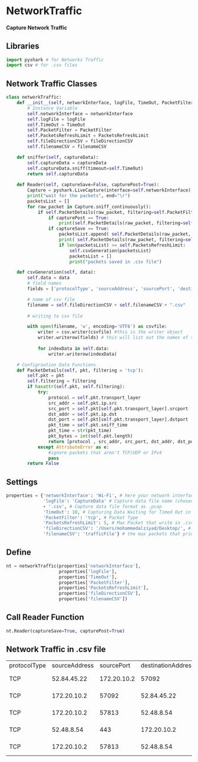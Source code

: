 # NetworkTraffic 
#### Capture Network Traffic

## Libraries
```python
import pyshark # for Networks Traffic 
import csv # for .csv files
```

## Network Traffic Classes
```python
class networkTraffic:
    def __init__(self, networkInterface, logFile, TimeOut, PacketFilter, PacketsRefreshLimit, fileDirectionCSV, filenameCSV):
        # Instance Variable
        self.networkInterface = networkInterface
        self.logFile = logFile
        self.TimeOut = TimeOut
        self.PacketFilter = PacketFilter
        self.PacketsRefreshLimit = PacketsRefreshLimit
        self.fileDirectionCSV = fileDirectionCSV
        self.filenameCSV = filenameCSV

    def sniffer(self, captureData):
        self.captureData = captureData
        self.captureData.sniff(timeout=self.TimeOut)
        return self.captureData
    
    def Reader(self, captureSave=False, capturePost=True):
        Capture = pyshark.LiveCapture(interface=self.networkInterface)
        print("wait for the packets", end="\r")
        packetsList = []
        for raw_packet in Capture.sniff_continuously():
            if self.PacketDetails(raw_packet, filtering=self.PacketFilter) != False:
                if capturePost == True:
                    print(self.PacketDetails(raw_packet, filtering=self.PacketFilter))
                if captureSave == True:
                    packetsList.append( self.PacketDetails(raw_packet, filtering=self.PacketFilter) )
                    print( self.PacketDetails(raw_packet, filtering=self.PacketFilter) )
                    if len(packetsList) >= self.PacketsRefreshLimit:
                        self.csvGeneration(packetsList)
                        packetsList = []
                        print("packets saved in .csv file")

    def csvGeneration(self, data):
        self.data = data
        # field names
        fields = ['protocolType', 'sourceAddress', 'sourcePort', 'destinationAddress', 'destinationPort', 'packetTime', 'Bytes']

        # name of csv file
        filename = self.fileDirectionCSV + self.filenameCSV + ".csv"
        
        # writing to csv file

        with open(filename, 'w', encoding='UTF8') as csvfile:
            writer = csv.writer(csvfile) #this is the writer object
            writer.writerow(fields) # this will list out the names of the columns
            
            for indexData in self.data:
                writer.writerow(indexData)

    # Configraution Data Functions
    def PacketDetails(self, pkt, filtering = 'tcp'):
        self.pkt = pkt
        self.filtering = filtering
        if hasattr(self.pkt, self.filtering):
            try:
                protocol = self.pkt.transport_layer
                src_addr = self.pkt.ip.src
                src_port = self.pkt[self.pkt.transport_layer].srcport
                dst_addr = self.pkt.ip.dst
                dst_port = self.pkt[self.pkt.transport_layer].dstport
                pkt_time = self.pkt.sniff_time
                pkt_time = str(pkt_time)
                pkt_bytes = int(self.pkt.length)
                return [protocol , src_addr, src_port, dst_addr, dst_port, pkt_time, pkt_bytes] 
            except AttributeError as e:
                #ignore packets that aren't TCP/UDP or IPv4
                pass
        return False

```
## Settings
```python
properties = {'networkInterface': 'Wi-Fi', # here your network interface like(en0, Wi-Fi, ...)
              'logFile': 'CaptureData' # Capture data file name (chosed)
              + '.csv', # Capture data file format as .pcap
              'TimeOut': 10, # Capturing Data Waiting for Timed Out in (sec) for get packets
              'PacketFilter': 'tcp', # Packet Type
              'PacketsRefreshLimit': 5, # Max Packet that write in .csv file
              'fileDirectionCSV': '/Users/mohammedalziyad/Desktop/', # file direction
              'filenameCSV': 'trafficFile'} # the max packets that printed
```
## Define
```python
nt = networkTraffic(properties['networkInterface'], 
                    properties['logFile'], 
                    properties['TimeOut'], 
                    properties['PacketFilter'], 
                    properties['PacketsRefreshLimit'], 
                    properties['fileDirectionCSV'], 
                    properties['filenameCSV'])
```
## Call Reader Function
```python
nt.Reader(captureSave=True, capturePost=True)
```

## Network Traffic in .csv file
<table>
  <tr>
    <td>protocolType</td>
    <td>sourceAddress</td>
    <td>sourcePort</td>
    <td>destinationAddress</td>
    <td>destinationPort</td>
    <td>packetTime</td>
    <td>Bytes</td>
  </tr>
  <tr>
    <td>TCP</td>
    <td>52.84.45.22</td>
    <td>172.20.10.2</td>
    <td>57092</td>
    <td>443</td>
    <td>2023-03-18 23:08:49.073151</td>
    <td>323</td>
  </tr>
  <tr>
    <td>TCP</td>
    <td>172.20.10.2</td>
    <td>57092</td>
    <td>52.84.45.22</td>
    <td>443</td>
    <td>2023-03-18 23:08:49.074211</td>
    <td>66</td>
  </tr>
  <tr>
    <td>TCP</td>
    <td>172.20.10.2</td>
    <td>57813</td>
    <td>52.48.8.54</td>
    <td>443</td>
    <td>2023-03-18 23:09:24.017901</td>
    <td>78</td>
  </tr>
  <tr>
    <td>TCP</td>
    <td>52.48.8.54</td>
    <td>443</td>
    <td>172.20.10.2</td>
    <td>57813</td>
    <td>2023-03-18 23:09:24.154723</td>
    <td>74</td>
  </tr>
  <tr>
    <td>TCP</td>
    <td>172.20.10.2</td>
    <td>57813</td>
    <td>52.48.8.54</td>
    <td>443</td>
    <td>2023-03-18 23:09:24.154949</td>
    <td>66</td>
  </tr>
</table>

